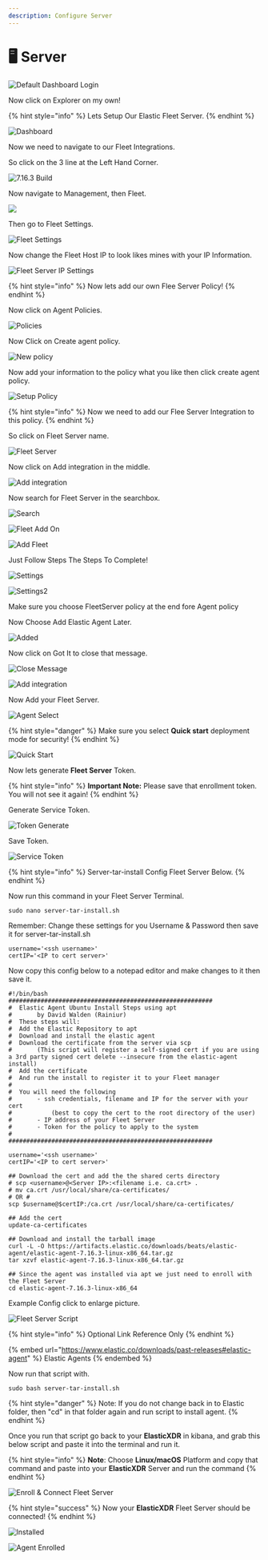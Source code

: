 ```yaml
---
description: Configure Server
---
```


# 🖥 Server

![Default Dashboard Login](<../../.gitbook/assets/image (76).png>)

Now click on Explorer on my own!

{% hint style="info" %}
Lets Setup Our Elastic Fleet Server.
{% endhint %}

![Dashboard](<../../.gitbook/assets/image (81).png>)

Now we need to navigate to our Fleet Integrations.

So click on the 3 line at the Left Hand Corner.

![7.16.3 Build](<../../.gitbook/assets/image (3).png>)

Now navigate to Management, then Fleet.

![](<../../.gitbook/assets/image (97).png>)

Then go to Fleet Settings.

![Fleet Settings](<../../.gitbook/assets/image (2).png>)

Now change the Fleet Host IP to look likes mines with your IP Information.

![Fleet Server IP Settings](<../../.gitbook/assets/image (21).png>)

{% hint style="info" %}
Now lets add our own Flee Server Policy!
{% endhint %}

Now click on Agent Policies.

![Policies](<../../.gitbook/assets/image (15).png>)

Now Click on Create agent policy.

![New policy](<../../.gitbook/assets/image (119).png>)

Now add your information to the policy what you like then click create agent policy.

![Setup Policy](<../../.gitbook/assets/image (26).png>)

{% hint style="info" %}
Now we need to add our Flee Server Integration to this policy.
{% endhint %}

So click on Fleet Server name.

![Fleet Server](<../../.gitbook/assets/image (70).png>)

Now click on Add integration in the middle.

![Add integration](<../../.gitbook/assets/image (5).png>)

Now search for Fleet Server in the searchbox.

![Search](<../../.gitbook/assets/image (4).png>)

![Fleet Add On](<../../.gitbook/assets/image (121).png>)

![Add Fleet](<../../.gitbook/assets/image (51).png>)

Just Follow Steps The Steps To Complete!

![Settings](<../../.gitbook/assets/image (67).png>)

![Settings2](<../../.gitbook/assets/image (43).png>)

Make sure you choose FleetServer policy at the end fore Agent policy

Now Choose Add Elastic Agent Later.

![Added](<../../.gitbook/assets/image (22).png>)

Now click on Got It to close that message.

![Close Message](<../../.gitbook/assets/image (122).png>)

![Add integration](<../../.gitbook/assets/image (75).png>)

Now Add your Fleet Server.

![Agent Select](<../../.gitbook/assets/image (25).png>)

{% hint style="danger" %}
Make sure you select **Quick start** deployment mode for security!
{% endhint %}

![Quick Start](<../../.gitbook/assets/image (73).png>)

Now lets generate **Fleet Server** Token.

{% hint style="info" %}
**Important Note:** Please save that enrollment token. You will not see it again!
{% endhint %}

Generate Service Token.

![Token Generate](<../../.gitbook/assets/image (104).png>)

Save Token.

![Service Token](<../../.gitbook/assets/image (69).png>)

{% hint style="info" %}
Server-tar-install Config Fleet Server Below.
{% endhint %}

Now run this command in your Fleet Server Terminal.

```
sudo nano server-tar-install.sh
```

Remember:  Change these settings for you Username & Password then save it for server-tar-install.sh

```
username='<ssh username>'
certIP='<IP to cert server>'
```

Now copy this config below to a notepad editor and make changes to it then save it.

```
#!/bin/bash
#########################################################
#  Elastic Agent Ubuntu Install Steps using apt
#		by David Walden (Rainiur)
#  These steps will: 
#  Add the Elastic Repository to apt
#  Download and install the elastic agent
#  Download the certificate from the server via scp
#       (This script will register a self-signed cert if you are using a 3rd party signed cert delete --insecure from the elastic-agent install)
#  Add the certificate
#  And run the install to register it to your Fleet manager
#
#  You will need the following
#		- ssh credentials, filename and IP for the server with your cert 
#			(best to copy the cert to the root directory of the user)
#		- IP address of your Fleet Server
#		- Token for the policy to apply to the system
#
#########################################################

username='<ssh username>'
certIP='<IP to cert server>'

## Download the cert and add the the shared certs directory
# scp <username>@<Server IP>:<filename i.e. ca.crt> .
# mv ca.crt /usr/local/share/ca-certificates/
# OR #
scp $username@$certIP:/ca.crt /usr/local/share/ca-certificates/

## Add the cert
update-ca-certificates

## Download and install the tarball image
curl -L -O https://artifacts.elastic.co/downloads/beats/elastic-agent/elastic-agent-7.16.3-linux-x86_64.tar.gz
tar xzvf elastic-agent-7.16.3-linux-x86_64.tar.gz

## Since the agent was installed via apt we just need to enroll with the Fleet Server
cd elastic-agent-7.16.3-linux-x86_64

```

Example Config click to enlarge picture.

![Fleet Server Script](<../../.gitbook/assets/image (107).png>)

{% hint style="info" %}
Optional Link Reference Only
{% endhint %}

{% embed url="https://www.elastic.co/downloads/past-releases#elastic-agent" %}
Elastic Agents
{% endembed %}

Now run that script with.

```
sudo bash server-tar-install.sh
```

{% hint style="danger" %}
Note: If you do not change back in to Elastic folder, then "cd" in that folder again and run script to install agent.
{% endhint %}

Once you run that script go back to your **ElasticXDR** in kibana, and grab this below script and paste it into the terminal and run it.

{% hint style="info" %}
**Note**: Choose **Linux/macOS** Platform and copy that command and paste into your **ElasticXDR** Server and run the command
{% endhint %}

![Enroll & Connect Fleet Server](<../../.gitbook/assets/image (37).png>)

{% hint style="success" %}
Now your **ElasticXDR** Fleet Server should be connected!
{% endhint %}

![Installed](<../../.gitbook/assets/image (103).png>)

![Agent Enrolled](<../../.gitbook/assets/image (63).png>)

